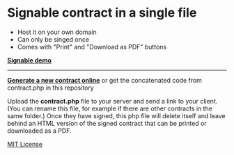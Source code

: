 # Signable contract in a single file

- Host it on your own domain
- Can only be singed once
- Comes with "Print" and "Download as PDF" buttons

**[Signable demo](http://vileworks.com/contract/demo.php)** 

<hr>

**[Generate a new contract online](http://vileworks.com/contract/generator/)** or get the concatenated code from contract.php in this repository 

Upload the **contract.php** file to your server and send a link to your client. 
(You can rename this file, for example if there are other contracts in the same folder.)
Once they have signed, this php file will delete itself 
and leave behind an HTML version of the signed contract 
that can be printed or downloaded as a PDF.

[MIT License](http://www.opensource.org/licenses/mit-license.php)
